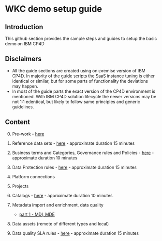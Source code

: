 # WKC demo setup guide

## Introduction

This github section provides the sample steps and guides to setup the basic demo on IBM CP4D

## Disclaimers

- All the guide sections are created using on-premise version of IBM CP4D. In majority of the guide scripts the SaaS instance tuning is either identical or similar, but for some parts of functionality the deviations may happen.
- In most of the guide parts the exact version of the CP4D environment is mentioned. With IBM CP4D solution lifecycle the newer versions may be not 1:1 edentical, but likely to follow same principles and generic guidelines.

## Content

0. Pre-work - [here](/Setup%20WKC%20demo%20environment/Pre-work.md)

1. Reference data sets - [here](/Setup%20WKC%20demo%20environment/Reference%20data/Reference_Data.md) - approximate duration 15 minutes
2. Business terms and Categories, Governance rules and Policies - [here](/Setup%20WKC%20demo%20environment/Business%20Terms/Business_terms_upload.md) - approximate duration 10 minutes
3. Data Protection rules - [here](/Setup%20WKC%20demo%20environment/Data%20Protection%20Rules/Data_protection_rules.md) - approximate duration 15 minutes
4. Platform connections
5. Projects
6. Catalogs - [here](/Setup%20WKC%20demo%20environment/Catalogs/catalogs.md) - approximate duration 10 minutes
7. Metadata import and enrichment, data quality
   - [part 1 - MDI, MDE](/Setup%20WKC%20demo%20environment/Metadata%20import%20and%20Enrichment/mde_p1.md)
8. Data assets (remote of different types and local)
9. Data quality SLA rules - [here](/Setup%20WKC%20demo%20environment/SLA%20Rules/sla_rules_creation.md) - approximate duration 15 minutes
